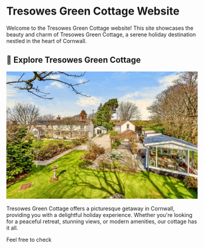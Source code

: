 # Tresowes Green Cottage Website

Welcome to the Tresowes Green Cottage website! This site showcases the beauty and charm of Tresowes Green Cottage, a serene holiday destination nestled in the heart of Cornwall.

## 🌄 Explore Tresowes Green Cottage

![Tresowes Green Cottage](/public/images/full-image-tgc@0.5x.webp)

Tresowes Green Cottage offers a picturesque getaway in Cornwall, providing you with a delightful holiday experience. Whether you're looking for a peaceful retreat, stunning views, or modern amenities, our cottage has it all.

Feel free to check 


